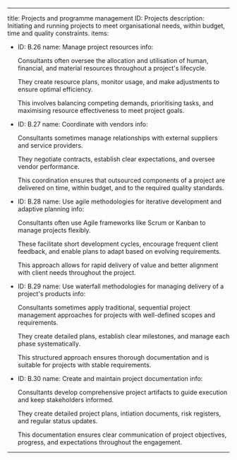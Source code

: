 ---

title: Projects and programme management
ID: Projects
description: Initiating and running projects to meet organisational needs, within budget, time and quality constraints.
items:
- ID: B.26
  name: Manage project resources
  info: <p>Consultants often oversee the allocation and utilisation of human, financial, and material resources throughout a project's lifecycle.</p><p>They create resource plans, monitor usage, and make adjustments to ensure optimal efficiency. </p><p>This involves balancing competing demands, prioritising tasks, and maximising resource effectiveness to meet project goals.</p>

- ID: B.27
  name: Coordinate with vendors
  info: <p>Consultants sometimes manage relationships with external suppliers and service providers.</p><p>They negotiate contracts, establish clear expectations, and oversee vendor performance.</p><p>This coordination ensures that outsourced components of a project are delivered on time, within budget, and to the required quality standards.</p>

- ID: B.28
  name: Use agile methodologies for iterative development and adaptive planning
  info: <p>Consultants often use Agile frameworks like Scrum or Kanban to manage projects flexibly.</p><p>These facilitate short development cycles, encourage frequent client feedback, and enable plans to adapt based on evolving requirements.</p><p>This approach allows for rapid delivery of value and better alignment with client needs throughout the project.</p>

- ID: B.29
  name: Use waterfall methodologies for managing delivery of a project's products
  info: <p>Consultants sometimes apply traditional, sequential project management approaches for projects with well-defined scopes and requirements.</p><p>They create detailed plans, establish clear milestones, and manage each phase systematically.</p><p>This structured approach ensures thorough documentation and is suitable for projects with stable requirements.</p>

- ID: B.30
  name: Create and maintain project documentation
  info: <p>Consultants develop comprehensive project artifacts to guide execution and keep stakeholders informed.</p><p>They create detailed project plans, intiation documents, risk registers, and regular status updates.</p><p>This documentation ensures clear communication of project objectives, progress, and expectations throughout the engagement.</p>
---